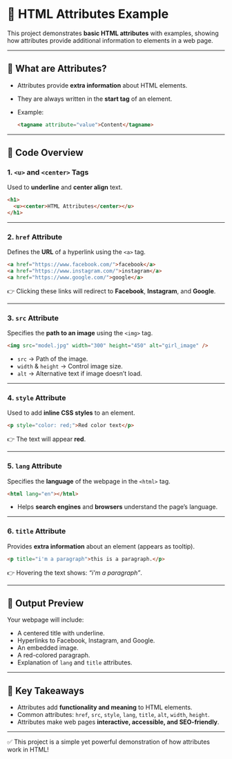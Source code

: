 # 📘 HTML Attributes Example

This project demonstrates **basic HTML attributes** with examples, showing how attributes provide additional information to elements in a web page.

---

## 🔖 What are Attributes?

- Attributes provide **extra information** about HTML elements.
- They are always written in the **start tag** of an element.
- Example:

  ```html
  <tagname attribute="value">Content</tagname>
  ```

---

## 📝 Code Overview

### 1. **`<u>` and `<center>` Tags**

Used to **underline** and **center align** text.

```html
<h1>
  <u><center>HTML Attributes</center></u>
</h1>
```

---

### 2. **`href` Attribute**

Defines the **URL** of a hyperlink using the `<a>` tag.

```html
<a href="https://www.facebook.com/">facebook</a>
<a href="https://www.instagram.com/">instagram</a>
<a href="https://www.google.com/">google</a>
```

👉 Clicking these links will redirect to **Facebook**, **Instagram**, and **Google**.

---

### 3. **`src` Attribute**

Specifies the **path to an image** using the `<img>` tag.

```html
<img src="model.jpg" width="300" height="450" alt="girl_image" />
```

- `src` → Path of the image.
- `width` & `height` → Control image size.
- `alt` → Alternative text if image doesn’t load.

---

### 4. **`style` Attribute**

Used to add **inline CSS styles** to an element.

```html
<p style="color: red;">Red color text</p>
```

👉 The text will appear **red**.

---

### 5. **`lang` Attribute**

Specifies the **language** of the webpage in the `<html>` tag.

```html
<html lang="en"></html>
```

- Helps **search engines** and **browsers** understand the page’s language.

---

### 6. **`title` Attribute**

Provides **extra information** about an element (appears as tooltip).

```html
<p title="i'm a paragraph">this is a paragraph.</p>
```

👉 Hovering the text shows: _“i'm a paragraph”_.

---

## 🌟 Output Preview

Your webpage will include:

- A centered title with underline.
- Hyperlinks to Facebook, Instagram, and Google.
- An embedded image.
- A red-colored paragraph.
- Explanation of `lang` and `title` attributes.

---

## 🚀 Key Takeaways

- Attributes add **functionality and meaning** to HTML elements.
- Common attributes: `href`, `src`, `style`, `lang`, `title`, `alt`, `width`, `height`.
- Attributes make web pages **interactive, accessible, and SEO-friendly**.

---

✅ This project is a simple yet powerful demonstration of how attributes work in HTML!
